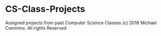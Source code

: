 # CS-Class-Projects
Assigned projects from past Computer Science Classes
(c) 2018 Michael Commins. All rights Reserved
